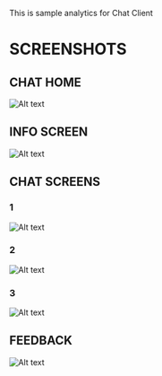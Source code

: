 This is sample analytics for Chat Client

# SCREENSHOTS

## CHAT HOME
![Alt text](./imgs/home.png?raw=true "Chat Home") <!-- .element height="50%" width="50%" -->


## INFO SCREEN
![Alt text](./imgs/info.png?raw=true "Info")


## CHAT SCREENS
### 1
![Alt text](./imgs/chat1.png?raw=true "Chat 1")
### 2
![Alt text](./imgs/chat2.png?raw=true "Chat 2")
### 3
![Alt text](./imgs/chat3.png?raw=true "Chat 3")


## FEEDBACK
![Alt text](./imgs/feedback.png?raw=true "Feedback")
